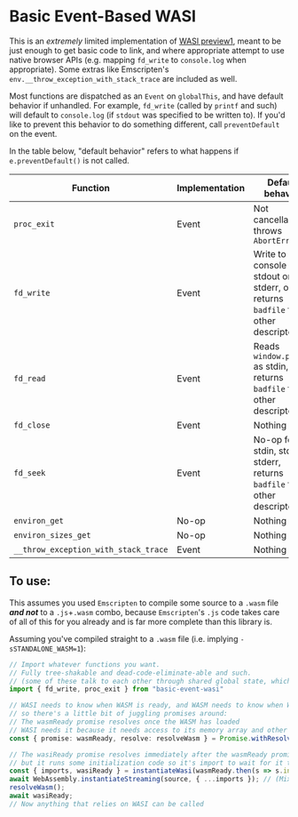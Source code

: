 
# Basic Event-Based WASI

This is an *extremely* limited implementation of [WASI preview1](https://github.com/WebAssembly/WASI/blob/main/legacy/preview1/docs.md), meant to be just enough to get basic code to link, and where appropriate attempt to use native browser APIs (e.g. mapping `fd_write` to `console.log` when appropriate). Some extras like Emscripten's `env.__throw_exception_with_stack_trace` are included as well.

Most functions are dispatched as an `Event` on `globalThis`, and have default behavior if unhandled. For example, `fd_write` (called by `printf` and such) will default to `console.log` (if `stdout` was specified to be written to).  If you'd like to prevent this behavior to do something different, call `preventDefault` on the event.

In the table below, "default behavior" refers to what happens if `e.preventDefault()` is not called.

|Function|Implementation|Default behavior|
|--------|--------------|----------------|
|`proc_exit`|Event|Not cancellable, throws `AbortError`|
|`fd_write`|Event|Write to console as stdout or stderr, or returns `badfile` for other descriptors|
|`fd_read`|Event|Reads `window.prompt` as stdin, or returns `badfile` for other descriptors|
|`fd_close`|Event|Nothing|
|`fd_seek`|Event|No-op for stdin, stdout, stderr, returns `badfile` for other descriptors|
|`environ_get`|No-op|Nothing|
|`environ_sizes_get`|No-op|Nothing|
|`__throw_exception_with_stack_trace`|Event|Nothing|

## To use:

This assumes you used `Emscripten` to compile some source to a `.wasm` file ***and not*** to a `.js`+`.wasm` combo, because `Emscripten`'s `.js` code takes care of all of this for you already and is far more complete than this library is.

Assuming you've compiled straight to a `.wasm` file (i.e. implying `-sSTANDALONE_WASM=1`):

```typescript
// Import whatever functions you want.
// Fully tree-shakable and dead-code-eliminate-able and such.
// (some of these talk to each other through shared global state, which `instantiateWasi` below takes care of for you)
import { fd_write, proc_exit } from "basic-event-wasi" 

// WASI needs to know when WASM is ready, and WASM needs to know when WASI is ready,
// so there's a little bit of juggling promises around:
// The wasmReady promise resolves once the WASM has loaded
// WASI needs it because it needs access to its memory array and other things.
const { promise: wasmReady, resolve: resolveWasm } = Promise.withResolvers<WebAssemblyInstantiatedSource>();

// The wasiReady promise resolves immediately after the wasmReady promise resolves,
// but it runs some initialization code so it's import to wait for it too.
const { imports, wasiReady } = instantiateWasi(wasmReady.then(s => s.instance), { fd_write, proc_exit });
await WebAssembly.instantiateStreaming(source, { ...imports }); // (Mix in other imports if you got 'em too)
resolveWasm();
await wasiReady;
// Now anything that relies on WASI can be called

```